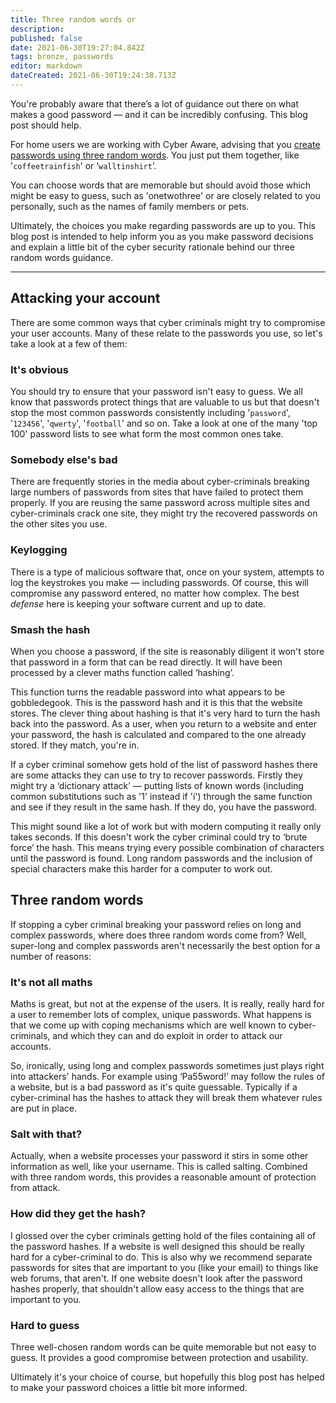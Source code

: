 ```yaml
---
title: Three random words or
description: 
published: false
date: 2021-06-30T19:27:04.842Z
tags: bronze, passwords
editor: markdown
dateCreated: 2021-06-30T19:24:38.713Z
---
```


You're probably aware that there’s a lot of guidance out there on what makes a good password — and it can be incredibly confusing. This blog post should help.

For home users we are working with Cyber Aware, advising that you [create passwords using three random words](n/bronze-training/passwords/use-a-strong-and-separate-password-for-email). You just put them together, like '`coffeetrainfish`' or ‘`walltinshirt`’.

You can choose words that are memorable but should avoid those which might be easy to guess, such as 'onetwothree' or are closely related to you personally, such as the names of family members or pets.

Ultimately, the choices you make regarding passwords are up to you. This blog post is intended to help inform you as you make password decisions and explain a little bit of the cyber security rationale behind our three random words guidance.

---

## Attacking your account

There are some common ways that cyber criminals might try to compromise your user accounts. Many of these relate to the passwords you use, so let's take a look at a few of them:

### **It's obvious**

You should try to ensure that your password isn't easy to guess. We all know that passwords protect things that are valuable to us but that doesn't stop the most common passwords consistently including '`password`', '`123456`', '`qwerty`', '`football`' and so on. Take a look at one of the many 'top 100' password lists to see what form the most common ones take.

### **Somebody else's bad**

There are frequently stories in the media about cyber-criminals breaking large numbers of passwords from sites that have failed to protect them properly. If you are reusing the same password across multiple sites and cyber-criminals crack one site, they might try the recovered passwords on the other sites you use.

### **Keylogging**

There is a type of malicious software that, once on your system, attempts to log the keystrokes you make — including passwords. Of course, this will compromise any password entered, no matter how complex. The best *defense* here is keeping your software current and up to date.

### **Smash the hash**

When you choose a password, if the site is reasonably diligent it won't store that password in a form that can be read directly. It will have been processed by a clever maths function called ‘hashing’.

This function turns the readable password into what appears to be gobbledegook. This is the password hash and it is this that the website stores. The clever thing about hashing is that it's very hard to turn the hash back into the password. As a user, when you return to a website and enter your password, the hash is calculated and compared to the one already stored. If they match, you're in.

If a cyber criminal somehow gets hold of the list of password hashes there are some attacks they can use to try to recover passwords. Firstly they might try a ‘dictionary attack’ — putting lists of known words (including common substitutions such as '1' instead if 'i') through the same function and see if they result in the same hash. If they do, you have the password.

This might sound like a lot of work but with modern computing it really only takes seconds. If this doesn't work the cyber criminal could try to ‘brute force’ the hash. This means trying every possible combination of characters until the password is found. Long random passwords and the inclusion of special characters make this harder for a computer to work out.


## Three random words

If stopping a cyber criminal breaking your password relies on long and complex passwords, where does three random words come from? Well, super-long and complex passwords aren't necessarily the best option for a number of reasons:

### **It's not all maths**

Maths is great, but not at the expense of the users. It is really, really hard for a user to remember lots of complex, unique passwords. What happens is that we come up with coping mechanisms which are well known to cyber-criminals, and which they can and do exploit in order to attack our accounts.

So, ironically, using long and complex passwords sometimes just plays right into attackers' hands. For example using ‘Pa55word!’ may follow the rules of a website, but is a bad password as it's quite guessable. Typically if a cyber-criminal has the hashes to attack they will break them whatever rules are put in place.

### **Salt with that?**

Actually, when a website processes your password it stirs in some other information as well, like your username. This is called salting. Combined with three random words, this provides a reasonable amount of protection from attack.

### **How did they get the hash?**

I glossed over the cyber criminals getting hold of the files containing all of the password hashes. If a website is well designed this should be really hard for a cyber-criminal to do. This is also why we recommend separate passwords for sites that are important to you (like your email) to things like web forums, that aren't. If one website doesn't look after the password hashes properly, that shouldn't allow easy access to the things that are important to you.

### **Hard to guess**

Three well-chosen random words can be quite memorable but not easy to guess. It provides a good compromise between protection and usability.

Ultimately it's your choice of course, but hopefully this blog post has helped to make your password choices a little bit more informed.